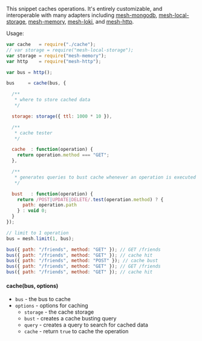 This snippet caches operations. It's entirely customizable, and interoperable
with many adapters including [mesh-mongodb](https://github.com/mojo-js/mesh-mongodb), [mesh-local-storage](https://github.com/mojo-js/mesh-local-storage), [mesh-memory](https://github.com/mojo-js/mesh-memory), [mesh-loki](https://github.com/mojo-js/mesh-mongodb), and [mesh-http](https://github.com/mojo-js/mesh-http).

Usage:

```javascript
var cache   = require("./cache");
// var storage = require("mesh-local-storage");
var storage = require("mesh-memory");
var http    = require("mesh-http");

var bus = http();

bus     = cache(bus, {

  /**
   * where to store cached data
   */

  storage: storage({ ttl: 1000 * 10 }),

  /**
   * cache tester
   */

  cache  : function(operation) {
    return operation.method === "GET";
  },

  /**
   * generates queries to bust cache whenever an operation is executed
   */

  bust   : function(operation) {
    return /POST|UPDATE|DELETE/.test(operation.method) ? {
      path: operation.path
    } : void 0;
  }
});

// limit to 1 operation
bus = mesh.limit(1, bus);

bus({ path: "/friends", method: "GET" }); // GET /friends
bus({ path: "/friends", method: "GET" }); // cache hit
bus({ path: "/friends", method: "POST" }); // cache bust
bus({ path: "/friends", method: "GET" }); // GET /friends
bus({ path: "/friends", method: "GET" }); // cache hit
```

#### cache(bus, options)

- `bus` - the bus to cache
- `options` - options for caching
  - `storage` - the cache storage
  - `bust`    - creates a cache busting query
  - `query`   - creates a query to search for cached data
  - `cache`   - return `true` to cache the operation
